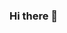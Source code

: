 ### Hi there 👋

<!--
**dogui7/dogui7** is a ✨ _special_ ✨ repository because its `README.md` (this file) appears on your GitHub profile.

- 🌱 I’m currently learning fullstack web development in Digital House, Argentina
- 📫 How to reach me: guido.maimone7@gmail.com
- ⚡ Fun fact: I love game design. Currently I am learning Unity, and I adore both programming, and designing mechanics and levels for games! I also love participating in Game Jams.
-->
